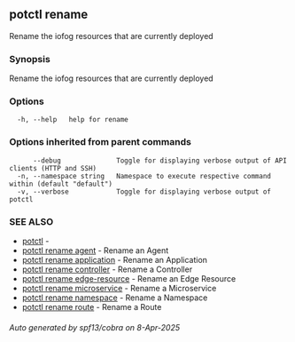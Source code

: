 ## potctl rename

Rename the iofog resources that are currently deployed

### Synopsis

Rename the iofog resources that are currently deployed

### Options

```
  -h, --help   help for rename
```

### Options inherited from parent commands

```
      --debug              Toggle for displaying verbose output of API clients (HTTP and SSH)
  -n, --namespace string   Namespace to execute respective command within (default "default")
  -v, --verbose            Toggle for displaying verbose output of potctl
```

### SEE ALSO

* [potctl](potctl.md)	 - 
* [potctl rename agent](potctl_rename_agent.md)	 - Rename an Agent
* [potctl rename application](potctl_rename_application.md)	 - Rename an Application
* [potctl rename controller](potctl_rename_controller.md)	 - Rename a Controller
* [potctl rename edge-resource](potctl_rename_edge-resource.md)	 - Rename an Edge Resource
* [potctl rename microservice](potctl_rename_microservice.md)	 - Rename a Microservice
* [potctl rename namespace](potctl_rename_namespace.md)	 - Rename a Namespace
* [potctl rename route](potctl_rename_route.md)	 - Rename a Route

###### Auto generated by spf13/cobra on 8-Apr-2025
